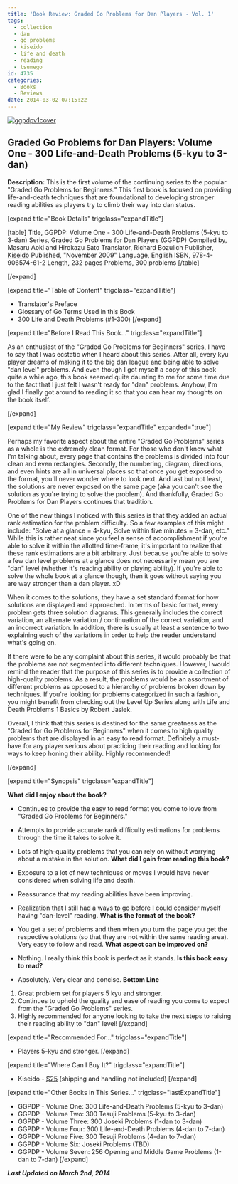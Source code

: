 ```yaml
---
title: 'Book Review: Graded Go Problems for Dan Players - Vol. 1'
tags:
  - collection
  - dan
  - go problems
  - kiseido
  - life and death
  - reading
  - tsumego
id: 4735
categories:
  - Books
  - Reviews
date: 2014-03-02 07:15:22
---
```


[![ggpdpv1cover](http://www.bengozen.com/wp-content/uploads/2014/02/ggpdpv1cover.jpg)](http://www.bengozen.com/wp-content/uploads/2014/02/ggpdpv1cover.jpg)

## Graded Go Problems for Dan Players: Volume One - 300 Life-and-Death Problems (5-kyu to 3-dan)

**Description:** This is the first volume of the continuing series to the popular "Graded Go Problems for Beginners." This first book is focused on providing life-and-death techniques that are foundational to developing stronger reading abilities as players try to climb their way into dan status.

<!--more-->

[expand title="Book Details" trigclass="expandTitle"]

[table]
Title, GGPDP: Volume One - 300 Life-and-Death Problems (5-kyu to 3-dan)
Series, Graded Go Problems for Dan Players (GGPDP)
Compiled by, Masaru Aoki and Hirokazu Sato
Translator, Richard Bozulich
Publisher, [Kiseido](http://www.kiseido.com)
Published, "November 2009"
Language, English
ISBN, 978-4-906574-61-2
Length, 232 pages
Problems, 300 problems
[/table]

[/expand]

[expand title="Table of Content" trigclass="expandTitle"]

*   Translator's Preface
*   Glossary of Go Terms Used in this Book
*   300 Life and Death Problems (#1-300)
[/expand]

[expand title="Before I Read This Book..." trigclass="expandTitle"]

As an enthusiast of the "Graded Go Problems for Beginners" series, I have to say that I was ecstatic when I heard about this series. After all, every kyu player dreams of making it to the big dan league and being able to solve "dan level" problems. And even though I got myself a copy of this book quite a while ago, this book seemed quite daunting to me for some time due to the fact that I just felt I wasn't ready for "dan" problems. Anyhow, I'm glad I finally got around to reading it so that you can hear my thoughts on the book itself.

[/expand]

[expand title="My Review" trigclass="expandTitle" expanded="true"]

Perhaps my favorite aspect about the entire "Graded Go Problems" series as a whole is the extremely clean format. For those who don't know what I'm talking about, every page that contains the problems is divided into four clean and even rectangles. Secondly, the numbering, diagram, directions, and even hints are all in universal places so that once you get exposed to the format, you'll never wonder where to look next. And last but not least, the solutions are never exposed on the same page (aka you can't see the solution as you're trying to solve the problem). And thankfully, Graded Go Problems for Dan Players continues that tradition.

One of the new things I noticed with this series is that they added an actual rank estimation for the problem difficulty. So a few examples of this might include: "Solve at a glance = 4-kyu, Solve within five minutes = 3-dan, etc." While this is rather neat since you feel a sense of accomplishment if you're able to solve it within the allotted time-frame, it's important to realize that these rank estimations are a bit arbitrary. Just because you're able to solve a few dan level problems at a glance does not necessarily mean you are "dan" level (whether it's reading ability or playing ability). If you're able to solve the whole book at a glance though, then it goes without saying you are way stronger than a dan player. xD

When it comes to the solutions, they have a set standard format for how solutions are displayed and approached. In terms of basic format, every problem gets three solution diagrams. This generally includes the correct variation, an alternate variation / continuation of the correct variation, and an incorrect variation. In addition, there is usually at least a sentence to two explaining each of the variations in order to help the reader understand what's going on.

If there were to be any complaint about this series, it would probably be that the problems are not segmented into different techniques. However, I would remind the reader that the purpose of this series is to provide a collection of high-quality problems. As a result, the problems would be an assortment of different problems as opposed to a hierarchy of problems broken down by techniques. If you're looking for problems categorized in such a fashion, you might benefit from checking out the Level Up Series along with Life and Death Problems 1 Basics by Robert Jasiek.

Overall, I think that this series is destined for the same greatness as the "Graded for Go Problems for Beginners" when it comes to high quality problems that are displayed in an easy to read format. Definitely a must-have for any player serious about practicing their reading and looking for ways to keep honing their ability. Highly recommended!

[/expand]

[expand title="Synopsis" trigclass="expandTitle"]

**What did I enjoy about the book?**

*   Continues to provide the easy to read format you come to love from "Graded Go Problems for Beginners."
*   Attempts to provide accurate rank difficulty estimations for problems through the time it takes to solve it.
*   Lots of high-quality problems that you can rely on without worrying about a mistake in the solution.
**What did I gain from reading this book?**

*   Exposure to a lot of new techniques or moves I would have never considered when solving life and death.
*   Reassurance that my reading abilities have been improving.
*   Realization that I still had a ways to go before I could consider myself having "dan-level" reading.
**What is the format of the book?**

*   You get a set of problems and then when you turn the page you get the respective solutions (so that they are not within the same reading area). Very easy to follow and read.
**What aspect can be improved on?**

*   Nothing. I really think this book is perfect as it stands.
**Is this book easy to read?**

*   Absolutely. Very clear and concise.
**Bottom Line**

1.  Great problem set for players 5 kyu and stronger.
2.  Continues to uphold the quality and ease of reading you come to expect from the "Graded Go Problems" series.
3.  Highly recommended for anyone looking to take the next steps to raising their reading ability to "dan" level!
[/expand]

[expand title="Recommended For..." trigclass="expandTitle"]

*   Players 5-kyu and stronger.
[/expand]

[expand title="Where Can I Buy It?" trigclass="expandTitle"]

*   Kiseido - [$25](http://kiseido.com/go_books.htm#K15) (shipping and handling not included)
[/expand]

[expand title="Other Books in This Series..." trigclass="lastExpandTitle"]

*   GGPDP - Volume One: 300 Life-and-Death Problems (5-kyu to 3-dan)
*   GGPDP - Volume Two: 300 Tesuji Problems (5-kyu to 3-dan)
*   GGPDP - Volume Three: 300 Joseki Problems (1-dan to 3-dan)
*   GGPDP - Volume Four: 300 Life-and-Death Problems (4-dan to 7-dan)
*   GGPDP - Volume Five: 300 Tesuji Problems (4-dan to 7-dan)
*   GGPDP - Volume Six: Joseki Problems (TBD)
*   GGPDP - Volume Seven: 256 Opening and Middle Game Problems (1-dan to 7-dan)
[/expand]

_**Last Updated on March 2nd, 2014**_